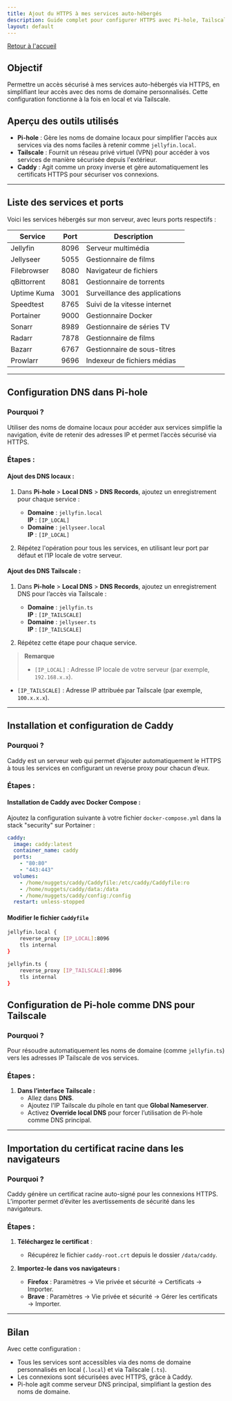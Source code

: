 ```yaml
---
title: Ajout du HTTPS à mes services auto-hébergés
description: Guide complet pour configurer HTTPS avec Pi-hole, Tailscale, et Caddy sur des services auto-hébergés.
layout: default
---
```


[Retour à l'accueil](/)

## Objectif
Permettre un accès sécurisé à mes services auto-hébergés via HTTPS, en simplifiant leur accès avec des noms de domaine personnalisés. Cette configuration fonctionne à la fois en local et via Tailscale.

## Aperçu des outils utilisés

- **Pi-hole** : Gère les noms de domaine locaux pour simplifier l'accès aux services via des noms faciles à retenir comme `jellyfin.local`.
- **Tailscale** : Fournit un réseau privé virtuel (VPN) pour accéder à vos services de manière sécurisée depuis l'extérieur.
- **Caddy** : Agit comme un proxy inverse et gère automatiquement les certificats HTTPS pour sécuriser vos connexions.

---

## Liste des services et ports
Voici les services hébergés sur mon serveur, avec leurs ports respectifs :

| Service     | Port | Description                   |
|-------------|------|-------------------------------|
| Jellyfin    | 8096 | Serveur multimédia            |
| Jellyseer   | 5055 | Gestionnaire de films         |
| Filebrowser | 8080 | Navigateur de fichiers        |
| qBittorrent | 8081 | Gestionnaire de torrents      |
| Uptime Kuma | 3001 | Surveillance des applications |
| Speedtest   | 8765 | Suivi de la vitesse internet  |
| Portainer   | 9000 | Gestionnaire Docker           |
| Sonarr      | 8989 | Gestionnaire de séries TV     |
| Radarr      | 7878 | Gestionnaire de films         |
| Bazarr      | 6767 | Gestionnaire de sous-titres   |
| Prowlarr    | 9696 | Indexeur de fichiers médias   |

---

## Configuration DNS dans Pi-hole

### Pourquoi ?
Utiliser des noms de domaine locaux pour accéder aux services simplifie la navigation, évite de retenir des adresses IP et permet l’accès sécurisé via HTTPS.

### Étapes :

#### Ajout des DNS locaux :
1. Dans **Pi-hole** > **Local DNS** > **DNS Records**, ajoutez un enregistrement pour chaque service :
   - **Domaine** : `jellyfin.local`  
     **IP** : `[IP_LOCAL]`  
   - **Domaine** : `jellyseer.local`  
     **IP** : `[IP_LOCAL]`  

2. Répétez l'opération pour tous les services, en utilisant leur port par défaut et l’IP locale de votre serveur.

#### Ajout des DNS Tailscale :
1. Dans **Pi-hole** > **Local DNS** > **DNS Records**, ajoutez un enregistrement DNS pour l’accès via Tailscale :
   - **Domaine** : `jellyfin.ts`  
     **IP** : `[IP_TAILSCALE]`  
   - **Domaine** : `jellyseer.ts`  
     **IP** : `[IP_TAILSCALE]`  

2. Répétez cette étape pour chaque service.

> **Remarque**
> - `[IP_LOCAL]` : Adresse IP locale de votre serveur (par exemple, `192.168.x.x`).
- `[IP_TAILSCALE]` : Adresse IP attribuée par Tailscale (par exemple, `100.x.x.x`).

---

## Installation et configuration de Caddy

### Pourquoi ?
Caddy est un serveur web qui permet d’ajouter automatiquement le HTTPS à tous les services en configurant un reverse proxy pour chacun d’eux.

### Étapes :

#### Installation de Caddy avec Docker Compose :
Ajoutez la configuration suivante à votre fichier `docker-compose.yml` dans la stack "security" sur Portainer :

```yaml
caddy:
  image: caddy:latest
  container_name: caddy
  ports:
    - "80:80"
    - "443:443"
  volumes:
    - /home/nuggets/caddy/Caddyfile:/etc/caddy/Caddyfile:ro
    - /home/nuggets/caddy/data:/data
    - /home/nuggets/caddy/config:/config
  restart: unless-stopped
```

#### Modifier le fichier `Caddyfile`

```bash
jellyfin.local {
    reverse_proxy [IP_LOCAL]:8096
    tls internal
}

jellyfin.ts {
    reverse_proxy [IP_TAILSCALE]:8096
    tls internal
}
```

## Configuration de Pi-hole comme DNS pour Tailscale

### Pourquoi ?
Pour résoudre automatiquement les noms de domaine (comme `jellyfin.ts`) vers les adresses IP Tailscale de vos services.

### Étapes :

1. **Dans l’interface Tailscale :**
   - Allez dans **DNS**.
   - Ajoutez l'IP Tailscale du pihole en tant que **Global Nameserver**.
   - Activez **Override local DNS** pour forcer l’utilisation de Pi-hole comme DNS principal.

---

## Importation du certificat racine dans les navigateurs

### Pourquoi ?
Caddy génère un certificat racine auto-signé pour les connexions HTTPS. L’importer permet d’éviter les avertissements de sécurité dans les navigateurs.

### Étapes :
1. **Téléchargez le certificat** :
   - Récupérez le fichier `caddy-root.crt` depuis le dossier `/data/caddy`.

2. **Importez-le dans vos navigateurs :**
   - **Firefox** : Paramètres → Vie privée et sécurité → Certificats → Importer.
   - **Brave** : Paramètres → Vie privée et sécurité → Gérer les certificats → Importer.

---

## Bilan

Avec cette configuration :
- Tous les services sont accessibles via des noms de domaine personnalisés en local (`.local`) et via Tailscale (`.ts`).
- Les connexions sont sécurisées avec HTTPS, grâce à Caddy.
- Pi-hole agit comme serveur DNS principal, simplifiant la gestion des noms de domaine.
